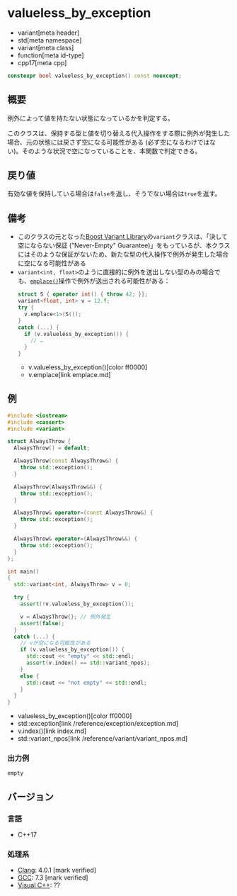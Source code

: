 # valueless_by_exception
* variant[meta header]
* std[meta namespace]
* variant[meta class]
* function[meta id-type]
* cpp17[meta cpp]

```cpp
constexpr bool valueless_by_exception() const noexcept;
```

## 概要
例外によって値を持たない状態になっているかを判定する。

このクラスは、保持する型と値を切り替える代入操作をする際に例外が発生した場合、元の状態には戻さず空になる可能性がある (必ず空になるわけではない)。そのような状況で空になっていることを、本関数で判定できる。


## 戻り値
有効な値を保持している場合は`false`を返し、そうでない場合は`true`を返す。


## 備考
- このクラスの元となった[Boost Variant Library](https://boost.org/libs/variant)の`variant`クラスは、「決して空にならない保証 ("Never-Empty" Guarantee)」をもっているが、本クラスにはそのような保証がないため、新たな型の代入操作で例外が発生した場合に空になる可能性がある
- `variant<int, float>`のように直接的に例外を送出しない型のみの場合でも、[`emplace()`](emplace.md)操作で例外が送出される可能性がある：
    ```cpp
    struct S { operator int() { throw 42; }};
    variant<float, int> v = 12.f;
    try {
      v.emplace<1>(S());
    }
    catch (...) {
      if (v.valueless_by_exception()) {
        // …
      }
    }
    ```
    * v.valueless_by_exception()[color ff0000]
    * v.emplace[link emplace.md]


## 例
```cpp example
#include <iostream>
#include <cassert>
#include <variant>

struct AlwaysThrow {
  AlwaysThrow() = default;

  AlwaysThrow(const AlwaysThrow&) {
    throw std::exception();
  }

  AlwaysThrow(AlwaysThrow&&) {
    throw std::exception();
  }

  AlwaysThrow& operator=(const AlwaysThrow&) {
    throw std::exception();
  }

  AlwaysThrow& operator=(AlwaysThrow&&) {
    throw std::exception();
  }
};

int main()
{
  std::variant<int, AlwaysThrow> v = 0;

  try {
    assert(!v.valueless_by_exception());

    v = AlwaysThrow{}; // 例外発生
    assert(false);
  }
  catch (...) {
    // vが空になる可能性がある
    if (v.valueless_by_exception()) {
      std::cout << "empty" << std::endl;
      assert(v.index() == std::variant_npos);
    }
    else {
      std::cout << "not empty" << std::endl;
    }
  }
}
```
* valueless_by_exception()[color ff0000]
* std::exception[link /reference/exception/exception.md]
* v.index()[link index.md]
* std::variant_npos[link /reference/variant/variant_npos.md]

### 出力例
```
empty
```

## バージョン
### 言語
- C++17

### 処理系
- [Clang](/implementation.md#clang): 4.0.1 [mark verified]
- [GCC](/implementation.md#gcc): 7.3 [mark verified]
- [Visual C++](/implementation.md#visual_cpp): ??
